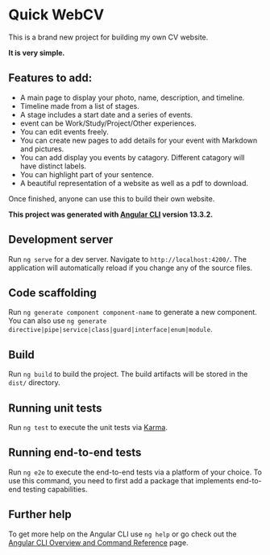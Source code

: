 # Quick WebCV
This is a brand new project for building my own CV website.

**It is very simple.**
## Features to add:
+ A main page to display your photo, name, description, and timeline.
+ Timeline made from a list of stages.
+ A stage includes a start date and a series of events.
+ event can be Work/Study/Project/Other experiences.
+ You can edit events freely.
+ You can create new pages to add details for your event with Markdown and pictures.
+ You can add display you events by catagory. Different catagory will have distinct labels.
+ You can highlight part of your sentence.
+ A beautiful representation of a website as well as a pdf to download.

Once finished, anyone can use this to build their own website.


**This project was generated with [Angular CLI](https://github.com/angular/angular-cli) version 13.3.2.**

## Development server

Run `ng serve` for a dev server. Navigate to `http://localhost:4200/`. The application will automatically reload if you change any of the source files.

## Code scaffolding

Run `ng generate component component-name` to generate a new component. You can also use `ng generate directive|pipe|service|class|guard|interface|enum|module`.

## Build

Run `ng build` to build the project. The build artifacts will be stored in the `dist/` directory.

## Running unit tests

Run `ng test` to execute the unit tests via [Karma](https://karma-runner.github.io).

## Running end-to-end tests

Run `ng e2e` to execute the end-to-end tests via a platform of your choice. To use this command, you need to first add a package that implements end-to-end testing capabilities.

## Further help

To get more help on the Angular CLI use `ng help` or go check out the [Angular CLI Overview and Command Reference](https://angular.io/cli) page.
